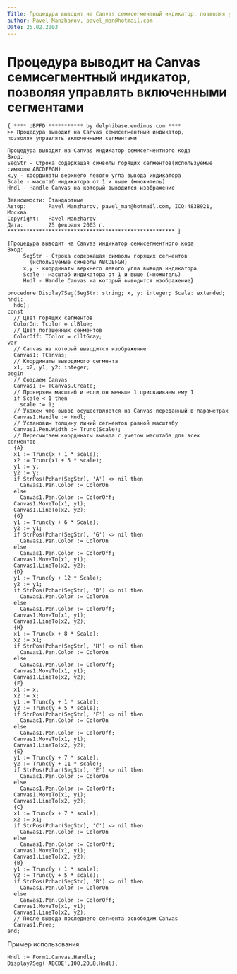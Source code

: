 ```yaml
---
Title: Процедура выводит на Canvas семисегментный индикатор, позволяя управлять включенными сегментами
author: Pavel Manzharov, pavel_man@hotmail.com
Date: 25.02.2003
---
```



Процедура выводит на Canvas семисегментный индикатор, позволяя управлять включенными сегментами
===============================================================================================

    { **** UBPFD *********** by delphibase.endimus.com ****
    >> Процедура выводит на Canvas семисегментный индикатор,
    позволяя управлять включенными сегментами
     
    Процедура выводит на Canvas индикатор семисегментного кода
    Вход:
    SegStr - Строка содержащая символы горящих сегментов(используемые символы ABCDEFGH)
    x,y - координаты верхнего левого угла вывода индикатора
    Scale - масштаб индикатора от 1 и выше (множитель)
    Hndl - Handle Canvas на который выводится изображение
     
    Зависимости: Стандартные
    Автор:       Pavel Manzharov, pavel_man@hotmail.com, ICQ:4838921, Москва
    Copyright:   Pavel Manzharov
    Дата:        25 февраля 2003 г.
    ***************************************************** }
     
    {Процедура выводит на Canvas индикатор семисегментного кода
    Вход:
         SegStr - Строка содержащая символы горящих сегментов
           (используемые символы ABCDEFGH)
         x,y - координаты верхнего левого угла вывода индикатора
         Scale - масштаб индикатора от 1 и выше (множитель)
         Hndl - Handle Canvas на который выводится изображение}
     
    procedure Display7Seg(SegStr: string; x, y: integer; Scale: extended; hndl:
      hdc);
    const
      // Цвет горящих сегментов
      ColorOn: Tcolor = clBlue;
      // Цвет погашенных сенментов
      ColorOff: TColor = clltGray;
    var
      // Canvas на который выводится изображение
      Canvas1: TCanvas;
      // Координаты выводимого сегмента
      x1, x2, y1, y2: integer;
    begin
      // Создаем Canvas
      Canvas1 := TCanvas.Create;
      // Проверяем масштаб и если он меньше 1 присваиваем ему 1
      if Scale < 1 then
        scale := 1;
      // Укажем что вывод осуществляется на Canvas переданный в параметрах
      Canvas1.Handle := Hndl;
      // Установим толщину линий сегментов равной масштабу
      Canvas1.Pen.Width := Trunc(Scale);
      // Пересчитаем координаты вывода с учетом масштаба для всех сегментов
      {A}
      x1 := Trunc(x + 1 * scale);
      x2 := Trunc(x1 + 5 * scale);
      y1 := y;
      y2 := y;
      if StrPos(Pchar(SegStr), 'A') <> nil then
        Canvas1.Pen.Color := ColorOn
      else
        Canvas1.Pen.Color := ColorOff;
      Canvas1.MoveTo(x1, y1);
      Canvas1.LineTo(x2, y2);
      {G}
      y1 := Trunc(y + 6 * Scale);
      y2 := y1;
      if StrPos(Pchar(SegStr), 'G') <> nil then
        Canvas1.Pen.Color := ColorOn
      else
        Canvas1.Pen.Color := ColorOff;
      Canvas1.MoveTo(x1, y1);
      Canvas1.LineTo(x2, y2);
      {D}
      y1 := Trunc(y + 12 * Scale);
      y2 := y1;
      if StrPos(Pchar(SegStr), 'D') <> nil then
        Canvas1.Pen.Color := ColorOn
      else
        Canvas1.Pen.Color := ColorOff;
      Canvas1.MoveTo(x1, y1);
      Canvas1.LineTo(x2, y2);
      {H}
      x1 := Trunc(x + 8 * Scale);
      x2 := x1;
      if StrPos(Pchar(SegStr), 'H') <> nil then
        Canvas1.Pen.Color := ColorOn
      else
        Canvas1.Pen.Color := ColorOff;
      Canvas1.MoveTo(x1, y1);
      Canvas1.LineTo(x2, y2);
      {F}
      x1 := x;
      x2 := x;
      y1 := Trunc(y + 1 * scale);
      y2 := Trunc(y + 5 * scale);
      if StrPos(Pchar(SegStr), 'F') <> nil then
        Canvas1.Pen.Color := ColorOn
      else
        Canvas1.Pen.Color := ColorOff;
      Canvas1.MoveTo(x1, y1);
      Canvas1.LineTo(x2, y2);
      {E}
      y1 := Trunc(y + 7 * scale);
      y2 := Trunc(y + 11 * scale);
      if StrPos(Pchar(SegStr), 'E') <> nil then
        Canvas1.Pen.Color := ColorOn
      else
        Canvas1.Pen.Color := ColorOff;
      Canvas1.MoveTo(x1, y1);
      Canvas1.LineTo(x2, y2);
      {C}
      x1 := Trunc(x + 7 * scale);
      x2 := x1;
      if StrPos(Pchar(SegStr), 'C') <> nil then
        Canvas1.Pen.Color := ColorOn
      else
        Canvas1.Pen.Color := ColorOff;
      Canvas1.MoveTo(x1, y1);
      Canvas1.LineTo(x2, y2);
      {B}
      y1 := Trunc(y + 1 * scale);
      y2 := Trunc(y + 5 * scale);
      if StrPos(Pchar(SegStr), 'B') <> nil then
        Canvas1.Pen.Color := ColorOn
      else
        Canvas1.Pen.Color := ColorOff;
      Canvas1.MoveTo(x1, y1);
      Canvas1.LineTo(x2, y2);
      // После вывода последнего сегмента освободим Canvas
      Canvas1.Free;
    end;

Пример использования:

    Hndl := Form1.Canvas.Handle;
    Display7Seg('ABCDE',100,20,8,Hndl); 
